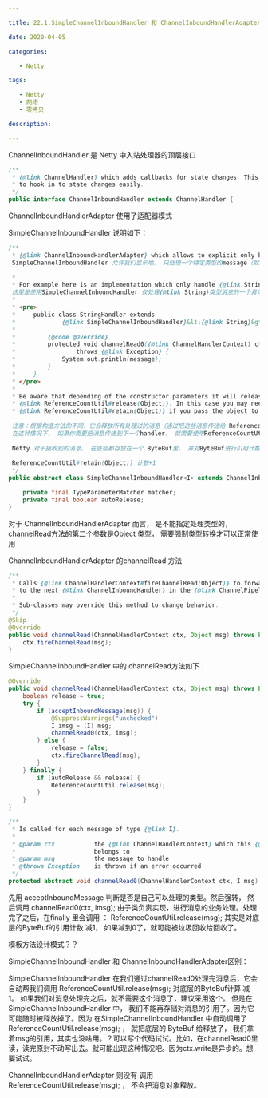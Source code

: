 ```yaml
---

title: 22.1.SimpleChannelInboundHandler 和 ChannelInboundHandlerAdapter

date: 2020-04-05

categories:

   - Netty

tags:

   - Netty
   - 网络
   - 零拷贝

description: ​

---
```


<!-- TOC -->


<!-- /TOC -->


ChannelInboundHandler  是 Netty 中入站处理器的顶层接口

```java
/**
 * {@link ChannelHandler} which adds callbacks for state changes. This allows the user
 * to hook in to state changes easily.
 */
public interface ChannelInboundHandler extends ChannelHandler {
```





ChannelInboundHandlerAdapter  使用了适配器模式



SimpleChannelInboundHandler 说明如下：

```java
/**
 * {@link ChannelInboundHandlerAdapter} which allows to explicit only handle a specific type of messages.
 SimpleChannelInboundHandler 允许我们显示地， 只处理一个特定类型的message（就是泛型里指定的类型）
 
 *
 * For example here is an implementation which only handle {@link String} messages.
 这里是使用SimpleChannelInboundHandler 仅处理{@link String}类型消息的一个具体实现
 *
 * <pre>
 *     public class StringHandler extends
 *             {@link SimpleChannelInboundHandler}&lt;{@link String}&gt; {
 *
 *         {@code @Override}
 *         protected void channelRead0({@link ChannelHandlerContext} ctx, {@link String} message)
 *                 throws {@link Exception} {
 *             System.out.println(message);
 *         }
 *     }
 * </pre>
 *
 * Be aware that depending of the constructor parameters it will release all handled messages by passing them to
 * {@link ReferenceCountUtil#release(Object)}. In this case you may need to use
 * {@link ReferenceCountUtil#retain(Object)} if you pass the object to the next handler in the {@link ChannelPipeline}.
 
 注意：根据构造方法的不同，它会释放所有处理过的消息（通过把这些消息传递给 ReferenceCountUtil#release(Object) 方法）
 在这种情况下， 如果你需要把消息传递到下一个handler， 就需要使用ReferenceCountUtil#retain(Object)
 
 Netty 对于接收到的消息， 在底层都存放在一个 ByteBuf里， 并对ByteBuf进行引用计数；然后根据引用计数， 判断当前是否还有对象在引用它，是否要释放回收ByteBuf。
 
 ReferenceCountUtil#retain(Object)} 计数+1
 */
public abstract class SimpleChannelInboundHandler<I> extends ChannelInboundHandlerAdapter {

    private final TypeParameterMatcher matcher;
    private final boolean autoRelease;
}
```



对于 ChannelInboundHandlerAdapter 而言， 是不能指定处理类型的， channelRead方法的第二个参数是Object 类型， 需要强制类型转换才可以正常使用

ChannelInboundHandlerAdapter 的channelRead 方法

```java
/**
 * Calls {@link ChannelHandlerContext#fireChannelRead(Object)} to forward
 * to the next {@link ChannelInboundHandler} in the {@link ChannelPipeline}.
 *
 * Sub-classes may override this method to change behavior.
 */
@Skip
@Override
public void channelRead(ChannelHandlerContext ctx, Object msg) throws Exception {
    ctx.fireChannelRead(msg);
}
```





SimpleChannelInboundHandler 中的 channelRead方法如下：

```java
@Override
public void channelRead(ChannelHandlerContext ctx, Object msg) throws Exception {
    boolean release = true;
    try {
        if (acceptInboundMessage(msg)) {
            @SuppressWarnings("unchecked")
            I imsg = (I) msg;
            channelRead0(ctx, imsg);
        } else {
            release = false;
            ctx.fireChannelRead(msg);
        }
    } finally {
        if (autoRelease && release) {
            ReferenceCountUtil.release(msg);
        }
    }
}

/**
 * Is called for each message of type {@link I}.
 *
 * @param ctx           the {@link ChannelHandlerContext} which this {@link SimpleChannelInboundHandler}
 *                      belongs to
 * @param msg           the message to handle
 * @throws Exception    is thrown if an error occurred
 */
protected abstract void channelRead0(ChannelHandlerContext ctx, I msg) throws Exception;
```



先用 acceptInboundMessage  判断是否是自己可以处理的类型。然后强转， 然后调用    channelRead0(ctx, imsg);   由子类负责实现，进行消息的业务处理。处理完了之后，在finally 里会调用 ：  ReferenceCountUtil.release(msg);  其实是对底层的ByteBuf的引用计数  减1， 如果减到0了，就可能被垃圾回收给回收了。

模板方法设计模式？？



SimpleChannelInboundHandler 和 ChannelInboundHandlerAdapter区别：

SimpleChannelInboundHandler 在我们通过channelRead0处理完消息后，它会自动帮我们调用  ReferenceCountUtil.release(msg); 对底层的ByteBuf计算 减1。  如果我们对消息处理完之后，就不需要这个消息了，建议采用这个。 但是在SimpleChannelInboundHandler 中， 我们不能再存储对消息的引用了。因为它可能随时被释放掉了。因为 在SimpleChannelInboundHandler 中自动调用了  ReferenceCountUtil.release(msg); ， 就把底层的 ByteBuf 给释放了， 我们拿着msg的引用，其实也没啥用。？可以写个代码试试。比如，在channelRead0里读，读完原封不动写出去。就可能出现这种情况吧。因为ctx.write是异步的。想要试试。

ChannelInboundHandlerAdapter 则没有  调用 ReferenceCountUtil.release(msg); ， 不会把消息对象释放。

